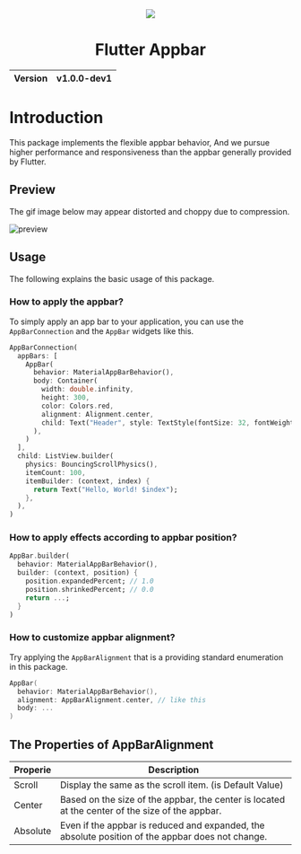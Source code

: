 <div align="center">
  <img width="" src="https://github.com/user-attachments/assets/535a7285-56f8-4f3f-8356-c9f54aed4d36">
  <h1>Flutter Appbar</h1>
  <table>
        <thead>
          <tr>
            <th>Version</th>
            <th>v1.0.0-dev1</th>
          </tr>
        </tbody>
    </table>
</div>

# Introduction
This package implements the flexible appbar behavior, And we pursue higher performance and responsiveness than the appbar generally provided by Flutter.

## Preview
The gif image below may appear distorted and choppy due to compression.

![preview](https://github.com/user-attachments/assets/9b077c66-83c3-4374-b217-f37dbe644d01)

## Usage
The following explains the basic usage of this package.

### How to apply the appbar?
To simply apply an app bar to your application, you can use the `AppBarConnection` and the `AppBar` widgets like this.

```dart
AppBarConnection(
  appBars: [
    AppBar(
      behavior: MaterialAppBarBehavior(),
      body: Container(
        width: double.infinity,
        height: 300,
        color: Colors.red,
        alignment: Alignment.center,
        child: Text("Header", style: TextStyle(fontSize: 32, fontWeight: FontWeight.bold)),
      ),
    )
  ],
  child: ListView.builder(
    physics: BouncingScrollPhysics(),
    itemCount: 100,
    itemBuilder: (context, index) {
      return Text("Hello, World! $index");
    },
  ),
)
```

### How to apply effects according to appbar position?
```dart
AppBar.builder(
  behavior: MaterialAppBarBehavior(),
  builder: (context, position) {
    position.expandedPercent; // 1.0
    position.shrinkedPercent; // 0.0
    return ...;
  }
)
```

### How to customize appbar alignment?
Try applying the `AppBarAlignment` that is a providing standard enumeration in this package.

```kotlin
AppBar(
  behavior: MaterialAppBarBehavior(),
  alignment: AppBarAlignment.center, // like this
  body: ...
)
```

## The Properties of AppBarAlignment
| Properie | Description
| ------ | ------ |
| Scroll | Display the same as the scroll item. (is Default Value)
| Center | Based on the size of the appbar, the center is located at the center of the size of the appbar.
| Absolute | Even if the appbar is reduced and expanded, the absolute position of the appbar does not change.